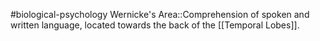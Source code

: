 #biological-psychology 
Wernicke's Area::Comprehension of spoken and written language, located towards the back of the [[Temporal Lobes]].
<!--SR:!2023-12-21,3,250-->